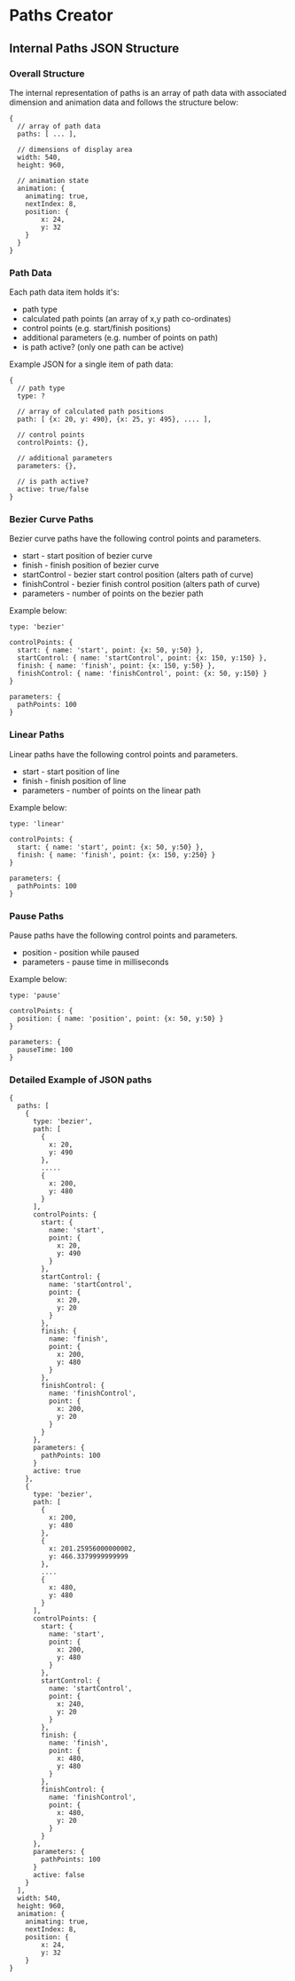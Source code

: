 # Paths Creator

## Internal Paths JSON Structure

### Overall Structure

The internal representation of paths is an array of path data with associated dimension and animation data and follows the structure below:

```
{
  // array of path data
  paths: [ ... ],

  // dimensions of display area
  width: 540,
  height: 960,

  // animation state
  animation: {
    animating: true,
    nextIndex: 8,
    position: {
        x: 24,
        y: 32
    }
  }
}
```

### Path Data

Each path data item holds it's:
  - path type
  - calculated path points (an array of x,y path co-ordinates)
  - control points (e.g. start/finish positions)
  - additional parameters (e.g. number of points on path)
  - is path active? (only one path can be active)

Example JSON for a single item of path data:

```
{
  // path type
  type: ?
  
  // array of calculated path positions
  path: [ {x: 20, y: 490}, {x: 25, y: 495}, .... ],
  
  // control points
  controlPoints: {},
  
  // additional parameters
  parameters: {},
  
  // is path active?
  active: true/false
}
```

### Bezier Curve Paths

Bezier curve paths have the following control points and parameters.

- start - start position of bezier curve
- finish - finish position of bezier curve
- startControl - bezier start control position (alters path of curve)
- finishControl - bezier finish control position (alters path of curve)
- parameters - number of points on the bezier path

Example below:

```
type: 'bezier'

controlPoints: {
  start: { name: 'start', point: {x: 50, y:50} },
  startControl: { name: 'startControl', point: {x: 150, y:150} },
  finish: { name: 'finish', point: {x: 150, y:50} },
  finishControl: { name: 'finishControl', point: {x: 50, y:150} }
}

parameters: {
  pathPoints: 100
}
```

### Linear Paths

Linear paths have the following control points and parameters.

- start - start position of line
- finish - finish position of line
- parameters - number of points on the linear path

Example below:

```
type: 'linear'

controlPoints: {
  start: { name: 'start', point: {x: 50, y:50} },
  finish: { name: 'finish', point: {x: 150, y:250} }
}

parameters: {
  pathPoints: 100
}
```

### Pause Paths

Pause paths have the following control points and parameters.

- position - position while paused
- parameters - pause time in milliseconds

Example below:

```
type: 'pause'

controlPoints: {
  position: { name: 'position', point: {x: 50, y:50} }
}

parameters: {
  pauseTime: 100
}
```

### Detailed Example of JSON paths

```
{
  paths: [
    {
      type: 'bezier',
      path: [
        {
          x: 20,
          y: 490
        },
        .....
        {
          x: 200,
          y: 480
        }
      ],
      controlPoints: {
        start: {
          name: 'start',
          point: {
            x: 20,
            y: 490
          }
        },
        startControl: {
          name: 'startControl',
          point: {
            x: 20,
            y: 20
          }
        },
        finish: {
          name: 'finish',
          point: {
            x: 200,
            y: 480
          }
        },
        finishControl: {
          name: 'finishControl',
          point: {
            x: 200,
            y: 20
          }
        }
      },
      parameters: {
        pathPoints: 100
      }
      active: true
    },
    {
      type: 'bezier',
      path: [
        {
          x: 200,
          y: 480
        },
        {
          x: 201.25956000000002,
          y: 466.3379999999999
        },
        ....
        {
          x: 480,
          y: 480
        }
      ],
      controlPoints: {
        start: {
          name: 'start',
          point: {
            x: 200,
            y: 480
          }
        },
        startControl: {
          name: 'startControl',
          point: {
            x: 240,
            y: 20
          }
        },
        finish: {
          name: 'finish',
          point: {
            x: 480,
            y: 480
          }
        },
        finishControl: {
          name: 'finishControl',
          point: {
            x: 480,
            y: 20
          }
        }
      },
      parameters: {
        pathPoints: 100
      }
      active: false
    }
  ],
  width: 540,
  height: 960,
  animation: {
    animating: true,
    nextIndex: 8,
    position: {
        x: 24,
        y: 32
    }
}
```
